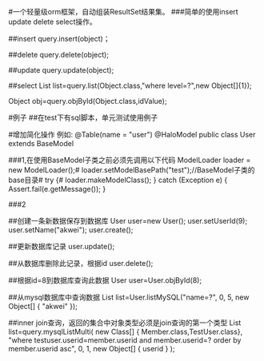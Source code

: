 #一个轻量级orm框架，自动组装ResultSet结果集。
###简单的使用insert update delete select操作。

##insert
query.insert(object)；

##delete
query.delete(object);

##update
query.update(object);

##select
List<Object> list=query.list(Object.class,"where level=?",new Object[]{1});

Object obj=query.objById(Object.class,idValue);

#例子
##在test下有sql脚本，单元测试使用例子

#增加简化操作
例如:
@Table(name = "user")
@HaloModel
public class User extends BaseModel

###1,在使用BaseModel子类之前必须先调用以下代码
ModelLoader loader = new ModelLoader();#
loader.setModelBasePath("test");//BaseModel子类的base目录#
try {#
	loader.makeModelClass();
}
catch (Exception e) {
	Assert.fail(e.getMessage());
}

###2

##创建一条新数据保存到数据库
User user=new User();
user.setUserId(9);
user.setName("akwei");
user.create();

##更新数据库记录
user.update();

##从数据库删除此记录，根据id
user.delete();

##根据id=8到数据库查询此数据
User user=User.objById(8);

##从mysql数据库中查询数据
List<User> list=User.listMySQL("name=?", 0, 5, new Object[] { "akwei" });

##inner join查询，返回的集合中对象类型必须是join查询的第一个类型
List<Member> list=query.mysqlListMulti(
				new Class[] { Member.class,TestUser.class},
				"where testuser.userid=member.userid and member.userid=? order by member.userid asc",
				0, 1,
				new Object[] { userid }
				);
	

